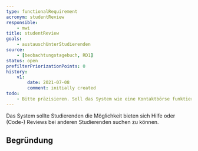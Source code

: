 ```yaml
---
type: functionalRequirement
acronym: studentReview
responsible:
    - mwi
title: studentReview
goals:
    - austauschUnterStudierenden
source:
    - [beobachtungstagebuch, RD1]
status: open
prefilterPriorizationPoints: 0
history:
    v1:
        date: 2021-07-08
        comment: initially created
todo:
    - Bitte präzisieren. Soll das System wie eine Kontaktbörse funktieren? Oder selbst so eine Code-Review-Funktion mit Kommentaren anbieten?
---
```


Das System sollte Studierenden die Möglichkeit bieten sich Hilfe oder (Code-) Reviews bei anderen Studierenden suchen zu können.

## Begründung
